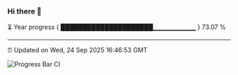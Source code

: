 ### Hi there 👋

⏳ Year progress { █████████████████████▁▁▁▁▁▁▁▁▁ } 73.07 %

---

⏰ Updated on Wed, 24 Sep 2025 16:46:53 GMT

![Progress Bar CI](https://github.com/IshwaranRudhara/GIT-ACTION/workflows/Progress%20Bar%20CI/badge.svg)
